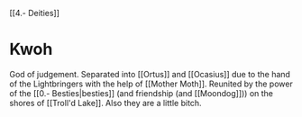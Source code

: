 [[4.- Deities]]
# Kwoh
God of judgement.
Separated into [[Ortus]] and [[Ocasius]] due to the hand of the Lightbringers with the help of [[Mother Moth]]. Reunited by the power of the [[0.- Besties|besties]] (and friendship (and [[Moondog]])) on the shores of [[Troll'd Lake]].
Also they are a little bitch.